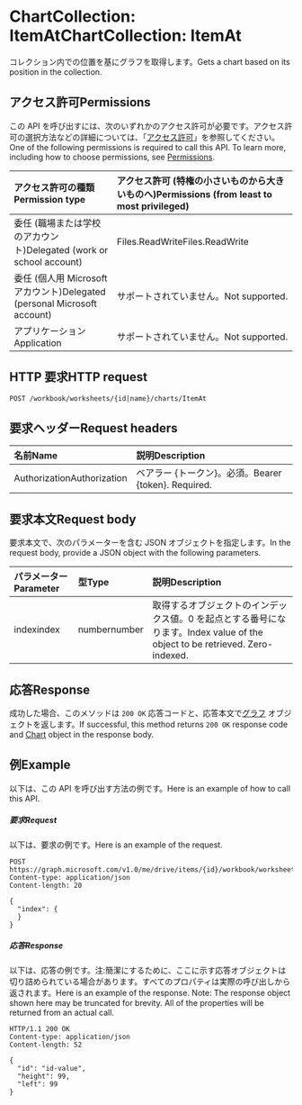 # <a name="chartcollection-itemat"></a><span data-ttu-id="2a2db-101">ChartCollection: ItemAt</span><span class="sxs-lookup"><span data-stu-id="2a2db-101">ChartCollection: ItemAt</span></span>

<span data-ttu-id="2a2db-102">コレクション内での位置を基にグラフを取得します。</span><span class="sxs-lookup"><span data-stu-id="2a2db-102">Gets a chart based on its position in the collection.</span></span>
## <a name="permissions"></a><span data-ttu-id="2a2db-103">アクセス許可</span><span class="sxs-lookup"><span data-stu-id="2a2db-103">Permissions</span></span>
<span data-ttu-id="2a2db-p101">この API を呼び出すには、次のいずれかのアクセス許可が必要です。アクセス許可の選択方法などの詳細については、「[アクセス許可](../../../concepts/permissions_reference.md)」を参照してください。</span><span class="sxs-lookup"><span data-stu-id="2a2db-p101">One of the following permissions is required to call this API. To learn more, including how to choose permissions, see [Permissions](../../../concepts/permissions_reference.md).</span></span>

|<span data-ttu-id="2a2db-106">アクセス許可の種類</span><span class="sxs-lookup"><span data-stu-id="2a2db-106">Permission type</span></span>      | <span data-ttu-id="2a2db-107">アクセス許可 (特権の小さいものから大きいものへ)</span><span class="sxs-lookup"><span data-stu-id="2a2db-107">Permissions (from least to most privileged)</span></span>              |
|:--------------------|:---------------------------------------------------------|
|<span data-ttu-id="2a2db-108">委任 (職場または学校のアカウント)</span><span class="sxs-lookup"><span data-stu-id="2a2db-108">Delegated (work or school account)</span></span> | <span data-ttu-id="2a2db-109">Files.ReadWrite</span><span class="sxs-lookup"><span data-stu-id="2a2db-109">Files.ReadWrite</span></span>    |
|<span data-ttu-id="2a2db-110">委任 (個人用 Microsoft アカウント)</span><span class="sxs-lookup"><span data-stu-id="2a2db-110">Delegated (personal Microsoft account)</span></span> | <span data-ttu-id="2a2db-111">サポートされていません。</span><span class="sxs-lookup"><span data-stu-id="2a2db-111">Not supported.</span></span>    |
|<span data-ttu-id="2a2db-112">アプリケーション</span><span class="sxs-lookup"><span data-stu-id="2a2db-112">Application</span></span> | <span data-ttu-id="2a2db-113">サポートされていません。</span><span class="sxs-lookup"><span data-stu-id="2a2db-113">Not supported.</span></span> |

## <a name="http-request"></a><span data-ttu-id="2a2db-114">HTTP 要求</span><span class="sxs-lookup"><span data-stu-id="2a2db-114">HTTP request</span></span>
<!-- { "blockType": "ignored" } -->
```http
POST /workbook/worksheets/{id|name}/charts/ItemAt

```
## <a name="request-headers"></a><span data-ttu-id="2a2db-115">要求ヘッダー</span><span class="sxs-lookup"><span data-stu-id="2a2db-115">Request headers</span></span>
| <span data-ttu-id="2a2db-116">名前</span><span class="sxs-lookup"><span data-stu-id="2a2db-116">Name</span></span>       | <span data-ttu-id="2a2db-117">説明</span><span class="sxs-lookup"><span data-stu-id="2a2db-117">Description</span></span>|
|:---------------|:----------|
| <span data-ttu-id="2a2db-118">Authorization</span><span class="sxs-lookup"><span data-stu-id="2a2db-118">Authorization</span></span>  | <span data-ttu-id="2a2db-p102">ベアラー {トークン}。必須。</span><span class="sxs-lookup"><span data-stu-id="2a2db-p102">Bearer {token}. Required.</span></span> |

## <a name="request-body"></a><span data-ttu-id="2a2db-121">要求本文</span><span class="sxs-lookup"><span data-stu-id="2a2db-121">Request body</span></span>
<span data-ttu-id="2a2db-122">要求本文で、次のパラメーターを含む JSON オブジェクトを指定します。</span><span class="sxs-lookup"><span data-stu-id="2a2db-122">In the request body, provide a JSON object with the following parameters.</span></span>

| <span data-ttu-id="2a2db-123">パラメーター</span><span class="sxs-lookup"><span data-stu-id="2a2db-123">Parameter</span></span>    | <span data-ttu-id="2a2db-124">型</span><span class="sxs-lookup"><span data-stu-id="2a2db-124">Type</span></span>   |<span data-ttu-id="2a2db-125">説明</span><span class="sxs-lookup"><span data-stu-id="2a2db-125">Description</span></span>|
|:---------------|:--------|:----------|
|<span data-ttu-id="2a2db-126">index</span><span class="sxs-lookup"><span data-stu-id="2a2db-126">index</span></span>|<span data-ttu-id="2a2db-127">number</span><span class="sxs-lookup"><span data-stu-id="2a2db-127">number</span></span>|<span data-ttu-id="2a2db-p103">取得するオブジェクトのインデックス値。0 を起点とする番号になります。</span><span class="sxs-lookup"><span data-stu-id="2a2db-p103">Index value of the object to be retrieved. Zero-indexed.</span></span>|

## <a name="response"></a><span data-ttu-id="2a2db-130">応答</span><span class="sxs-lookup"><span data-stu-id="2a2db-130">Response</span></span>

<span data-ttu-id="2a2db-131">成功した場合、このメソッドは `200 OK` 応答コードと、応答本文で[グラフ](../resources/chart.md) オブジェクトを返します。</span><span class="sxs-lookup"><span data-stu-id="2a2db-131">If successful, this method returns `200 OK` response code and [Chart](../resources/chart.md) object in the response body.</span></span>

## <a name="example"></a><span data-ttu-id="2a2db-132">例</span><span class="sxs-lookup"><span data-stu-id="2a2db-132">Example</span></span>
<span data-ttu-id="2a2db-133">以下は、この API を呼び出す方法の例です。</span><span class="sxs-lookup"><span data-stu-id="2a2db-133">Here is an example of how to call this API.</span></span>
##### <a name="request"></a><span data-ttu-id="2a2db-134">要求</span><span class="sxs-lookup"><span data-stu-id="2a2db-134">Request</span></span>
<span data-ttu-id="2a2db-135">以下は、要求の例です。</span><span class="sxs-lookup"><span data-stu-id="2a2db-135">Here is an example of the request.</span></span>
<!-- {
  "blockType": "request",
  "name": "chartcollection_itemat"
}-->
```http
POST https://graph.microsoft.com/v1.0/me/drive/items/{id}/workbook/worksheets/{id|name}/charts/ItemAt
Content-type: application/json
Content-length: 20

{
  "index": {
  }
}
```

##### <a name="response"></a><span data-ttu-id="2a2db-136">応答</span><span class="sxs-lookup"><span data-stu-id="2a2db-136">Response</span></span>
<span data-ttu-id="2a2db-p104">以下は、応答の例です。注:簡潔にするために、ここに示す応答オブジェクトは切り詰められている場合があります。すべてのプロパティは実際の呼び出しから返されます。</span><span class="sxs-lookup"><span data-stu-id="2a2db-p104">Here is an example of the response. Note: The response object shown here may be truncated for brevity. All of the properties will be returned from an actual call.</span></span>
<!-- {
  "blockType": "response",
  "truncated": true,
  "@odata.type": "microsoft.graph.chart"
} -->
```http
HTTP/1.1 200 OK
Content-type: application/json
Content-length: 52

{
  "id": "id-value",
  "height": 99,
  "left": 99
}
```

<!-- uuid: 8fcb5dbc-d5aa-4681-8e31-b001d5168d79
2015-10-25 14:57:30 UTC -->
<!-- {
  "type": "#page.annotation",
  "description": "ChartCollection: ItemAt",
  "keywords": "",
  "section": "documentation",
  "tocPath": ""
}-->